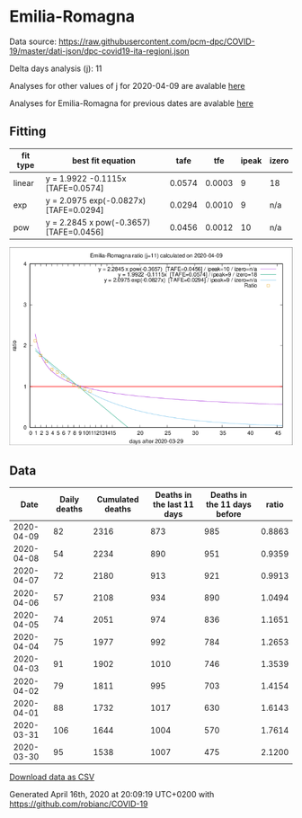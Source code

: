 # Emilia-Romagna

Data source: https://raw.githubusercontent.com/pcm-dpc/COVID-19/master/dati-json/dpc-covid19-ita-regioni.json

Delta days analysis (j): 11

Analyses for other values of j for 2020-04-09 are avalable [here](../2020-04-09/README.md)

Analyses for Emilia-Romagna for previous dates are avalable [here](../README.md)

## Fitting 
|fit type|best fit equation|tafe|tfe|ipeak|izero|
|-------|-----|--------|------|---|---|
|linear|y = 1.9922 -0.1115x  [TAFE=0.0574]|0.0574|0.0003|9|18|
|exp|y = 2.0975 exp(-0.0827x)  [TAFE=0.0294]|0.0294|0.0010|9|n/a|
|pow|y = 2.2845 x pow(-0.3657)  [TAFE=0.0456]|0.0456|0.0012|10|n/a|

![Plot](COVID-19_emilia-romagna_j11_2020-04-09.png)

## Data
|Date|Daily deaths|Cumulated deaths|Deaths in the last 11 days|Deaths in the 11 days before|ratio|
|----|----------|-----------|-------|--------------------|-----|
|2020-04-09|82|2316|873|985|0.8863|
|2020-04-08|54|2234|890|951|0.9359|
|2020-04-07|72|2180|913|921|0.9913|
|2020-04-06|57|2108|934|890|1.0494|
|2020-04-05|74|2051|974|836|1.1651|
|2020-04-04|75|1977|992|784|1.2653|
|2020-04-03|91|1902|1010|746|1.3539|
|2020-04-02|79|1811|995|703|1.4154|
|2020-04-01|88|1732|1017|630|1.6143|
|2020-03-31|106|1644|1004|570|1.7614|
|2020-03-30|95|1538|1007|475|2.1200|

[Download data as CSV](COVID-19_emilia-romagna_j11_2020-04-09.csv)

Generated April 16th, 2020 at 20:09:19 UTC+0200 with https://github.com/robianc/COVID-19
